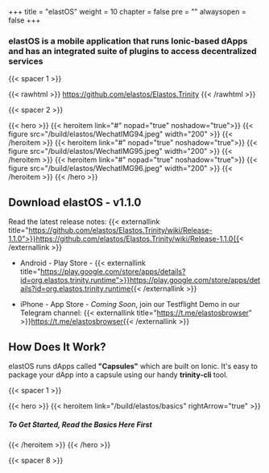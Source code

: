 
+++
title = "elastOS"
weight = 10
chapter = false
pre = ""
alwaysopen = false
+++

### elastOS is a mobile application that runs Ionic-based dApps and has an integrated suite of plugins to access decentralized services

{{< spacer 1 >}}

{{< rawhtml >}}
    <a target="_blank" href="https://github.com/elastos/Elastos.Trinity" style="color: #333; font-size: 26px;">
        <i class="fab fa-github"></i> https://github.com/elastos/Elastos.Trinity
    </a>
{{< /rawhtml >}}

{{< spacer 2 >}}

{{< hero >}}
    {{< heroitem link="#" nopad="true" noshadow="true">}}
        {{< figure src="/build/elastos/WechatIMG94.jpeg" width="200" >}}
    {{< /heroitem >}}
    {{< heroitem link="#" nopad="true" noshadow="true">}}
        {{< figure src="/build/elastos/WechatIMG95.jpeg" width="200" >}}
    {{< /heroitem >}}
    {{< heroitem link="#" nopad="true" noshadow="true">}}
        {{< figure src="/build/elastos/WechatIMG96.jpeg" width="200" >}}
    {{< /heroitem >}}
{{< /hero >}}

## Download elastOS - v1.1.0

Read the latest release notes: {{< externallink title="https://github.com/elastos/Elastos.Trinity/wiki/Release-1.1.0">}}https://github.com/elastos/Elastos.Trinity/wiki/Release-1.1.0{{< /externallink >}} 

- Android - Play Store - {{< externallink title="https://play.google.com/store/apps/details?id=org.elastos.trinity.runtime">}}https://play.google.com/store/apps/details?id=org.elastos.trinity.runtime{{< /externallink >}}

- iPhone - App Store - _Coming Soon_, join our Testflight Demo in our Telegram channel: {{< externallink title="https://t.me/elastosbrowser" >}}https://t.me/elastosbrowser{{< /externallink >}}

## How Does It Work?

elastOS runs dApps called **"Capsules"** which are built on Ionic. It's easy to package your dApp into a capsule 
using our handy **trinity-cli** tool.  

{{< spacer 1 >}}

{{< hero >}}
    {{< heroitem link="/build/elastos/basics" rightArrow="true" >}}
        <h5>To Get Started, Read the Basics Here First</h5>
    {{< /heroitem >}}
{{< /hero >}}

{{< spacer 8 >}}
